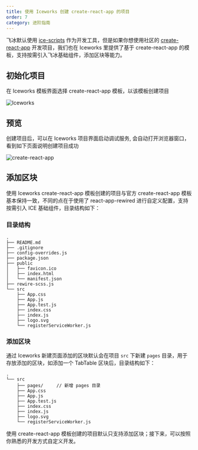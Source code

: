 ```yaml
---
title: 使用 Iceworks 创建 create-react-app 的项目
order: 7
category: 进阶指南
---
```


飞冰默认使用 [ice-scripts](https://github.com/alibaba/ice/tree/master/tools/ice-scripts) 作为开发工具，但是如果你想使用社区的 [create-react-app](https://github.com/facebook/create-react-app) 开发项目，我们也在 Iceworks 里提供了基于 create-react-app 的模板，支持按需引入飞冰基础组件，添加区块等能力。

## 初始化项目

在 Iceworks 模板界面选择 create-react-app 模板，以该模板创建项目

![Iceworks](https://img.alicdn.com/tfs/TB1GTwcm7yWBuNjy0FpXXassXXa-1908-1368.png)

## 预览

创建项目后，可以在 Iceworks 项目界面启动调试服务, 会自动打开浏览器窗口，看到如下页面说明创建项目成功

![create-react-app](https://img.alicdn.com/tfs/TB1u1gxm1uSBuNjy1XcXXcYjFXa-1768-1064.png)

## 添加区块

使用 Iceworks create-react-app 模板创建的项目与官方 create-react-app 模板基本保持一致，不同的点在于使用了 react-app-rewired 进行自定义配置，支持按需引入 ICE 基础组件，目录结构如下：

### 目录结构

```
.
├── README.md
├── .gitignore
├── config-overrides.js
├── package.json
├── public
│   ├── favicon.ico
│   ├── index.html
│   └── manifest.json
├── rewire-scss.js
└── src
    ├── App.css
    ├── App.js
    ├── App.test.js
    ├── index.css
    ├── index.js
    ├── logo.svg
    └── registerServiceWorker.js
```

### 添加区块

通过 Iceworks 新建页面添加的区块默认会在项目 `src` 下新建 `pages` 目录，用于存放添加的区块，如添加一个 TabTable 区块后，目录结构如下：

```
.
└── src
    ├── pages/     // 新增 pages 目录
    ├── App.css
    ├── App.js
    ├── App.test.js
    ├── index.css
    ├── index.js
    ├── logo.svg
    └── registerServiceWorker.js
```

使用 create-react-app 模板创建的项目默认只支持添加区块；接下来，可以按照你熟悉的开发方式自定义开发。
